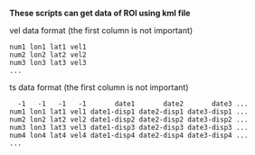 **These scripts can get data of ROI using kml file**

 vel data format (the first column is not important)
```
num1 lon1 lat1 vel1
num2 lon2 lat2 vel2
num3 lon3 lat3 vel3
...
```

 ts data format (the first column is not important)
```
  -1   -1   -1   -1       date1       date2       date3 ...
num1 lon1 lat1 vel1 date1-disp1 date2-disp1 date3-disp1 ...
num2 lon2 lat2 vel2 date1-disp2 date2-disp2 date3-disp2 ...
num3 lon3 lat3 vel3 date1-disp3 date2-disp3 date3-disp3 ...
num4 lon4 lat4 vel4 date1-disp4 date2-disp4 date3-disp4 ...
...